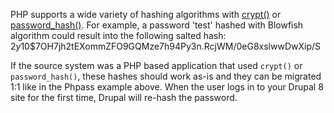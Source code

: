 PHP supports a wide variety of hashing algorithms with [crypt()](http://php.net/manual/en/function.crypt.php) or [password\_hash()](http://us2.php.net/manual/en/function.password-hash.php). For example, a password 'test' hashed with Blowfish algorithm could result into the following salted hash: $2y$10$7OH7jh2tEXommZFO9GQMze7h94Py3n.RcjWM/0eG8xslwwDwXip/S

If the source system was a PHP based application that used `crypt()` or `password_hash()`, these hashes should work as-is and they can be migrated 1:1 like in the Phpass example above. When the user logs in to your Drupal 8 site for the first time, Drupal will re-hash the password.